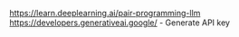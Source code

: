 https://learn.deeplearning.ai/pair-programming-llm  
https://developers.generativeai.google/ - Generate API key  
